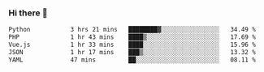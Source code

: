 ### Hi there 👋

<!--START_SECTION:waka-->

```txt
Python           3 hrs 21 mins   ████████▓░░░░░░░░░░░░░░░░   34.49 %
PHP              1 hr 43 mins    ████▒░░░░░░░░░░░░░░░░░░░░   17.69 %
Vue.js           1 hr 33 mins    ████░░░░░░░░░░░░░░░░░░░░░   15.96 %
JSON             1 hr 17 mins    ███▒░░░░░░░░░░░░░░░░░░░░░   13.32 %
YAML             47 mins         ██░░░░░░░░░░░░░░░░░░░░░░░   08.11 %
```

<!--END_SECTION:waka-->

<!--
**Jonas-VanHaeken/Jonas-VanHaeken** is a ✨ _special_ ✨ repository because its `README.md` (this file) appears on your GitHub profile.

Here are some ideas to get you started:

- 🔭 I’m currently working on ...
- 🌱 I’m currently learning ...
- 👯 I’m looking to collaborate on ...
- 🤔 I’m looking for help with ...
- 💬 Ask me about ...
- 📫 How to reach me: ...
- 😄 Pronouns: ...
- ⚡ Fun fact: ...
-->
